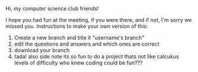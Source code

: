 Hi, my computer science club friends!

I hope you had fun at the meeting, if you were there, and if not, I'm sorry we missed you.
Instructions to make your own version of this:
1. Create a new branch and title it "username's branch"
2. edit the questions and answers and which ones are correct
3. download your branch
4. tada!
also side note its so fun to do a project thats not like calcukus levels of difficulty who knew coding could be fun???

